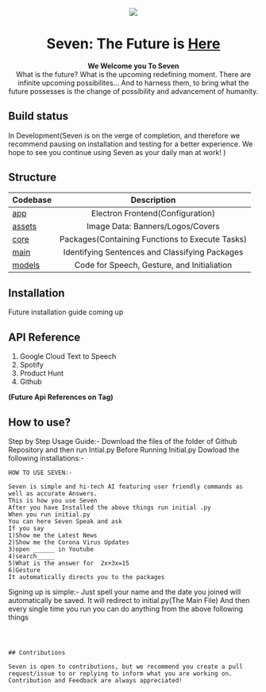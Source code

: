 <p align="center">
  <img src="https://github.com/SupTechRM/Seven/blob/main/assets/img/banners/Alternative%20Banner.png">
</p>

 <h1 align="center">
  <a >
    Seven: The Future is <u>Here</u>
    </a>
</h1>
<p align="center">
  <strong>We Welcome you To Seven</strong>

</img>
  <br>
  What is the future? What is the upcoming redefining moment. There are infinite upcoming possibilites... And to harness them, to bring what the future possesses is the change of possibility and advancement of humanity. 
</p>

## Build status

In Development(Seven is on the verge of completion, and therefore we recommend pausing on installation and testing for a better experience. We hope to see you continue using Seven as your daily man at work! ) 

## Structure

| Codebase              |      Description          |
| :-------------------- | :-----------------------: |
| [app](app)        |     Electron Frontend(Configuration)    |
| [assets](assets)  |     Image Data: Banners/Logos/Covers        |
| [core](core)      |    Packages(Containing Functions to Execute Tasks)    |
| [main](main)    |   Identifying Sentences and Classifying Packages     |
| [models](models)        |   Code for Speech, Gesture, and Initialiation      |


## Installation

Future installation guide coming up

## API Reference

1. Google Cloud Text to Speech
2. Spotify
3. Product Hunt
4. Github

**(Future Api References on Tag)**

## How to use?

Step by Step Usage Guide:-
Download the files of the folder of Github Repository and then run Intial.py
Before Running Initial.py
Dowload the following installations:-



~~~~~~~~~~~~~~~~~~~~~~~~~~~~~~~~~~~~~~~~~~~~~~~~~~~~~~~~~~~~~~~~~~~~~~~~~~~~~~~~~~~~~~~~~~~~~~~~~~~~~~~~~~~~~~~~~~~~~~~~~~~~~~~~~~~~~~~~~~~~~~~~~~~~~~~~~~~~~~~~~~~~~~~~~~~~~~
HOW TO USE SEVEN:-

Seven is simple and hi-tech AI featuring user friendly commands as well as accurate Answers.
This is how you use Seven
After you have Installed the above things run initial .py
When you run initial.py
You can here Seven Speak and ask 
If you say 
1)Show me the Latest News
2)Show me the Corona Virus Updates
3)open ______ in Youtube
4)search_____
5)What is the answer for  2x+3x=15
6)Gesture
It automatically directs you to the packages
~~~~~~~~~~~~~~~~~~~~~~~~~~~~~~~~~~~~~~~~~~~~~~~~~~~~~~~~~~~~~~~~~~~~~~~~~~~~~~~~~~~~~~~~~~~~~~~~~~~~~~~~~~~~~~~~~~~~~~~~~~~~~~~~~~~~~~~~~~~~~~~~~~~~~~~~~~~~~~~~~~~~~~~~~~~~~~
Signing up is simple:-
Just spell your name and the date you joined will automatically be saved.
It will redirect to initial.py(The Main File)
And then every single time you run you can do anything from the above following things
~~~~~~~~~~~~~~~~~~~~~~~~~~~~~~~~~~~~~~~~~~~~~~~~~~~~~~~~~~~~~~~~~~~~~~~~~~~~~~~~~~~~~~~~~~~~~~~~~~~~~~~~~~~~~~~~~~~~~~~~~~~~~~~~~~~~~~~~~~~~~~~~~~~~~~~~~~~~~~~~~~~~~~~~~~~~~~



## Contributions

Seven is open to contributions, but we recommend you create a pull request/issue to or replying to inform what you are working on. Contribution and Feedback are always appreciated!

